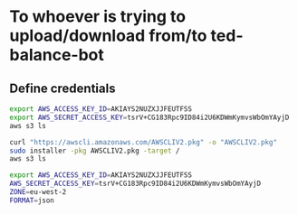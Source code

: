 # To whoever is trying to upload/download from/to ted-balance-bot

## Define credentials

``` bash
export AWS_ACCESS_KEY_ID=AKIAYS2NUZXJJFEUTFSS
export AWS_SECRET_ACCESS_KEY=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
aws s3 ls
```


``` bash
curl "https://awscli.amazonaws.com/AWSCLIV2.pkg" -o "AWSCLIV2.pkg"
sudo installer -pkg AWSCLIV2.pkg -target /
aws s3 ls
```

``` bash
export AWS_ACCESS_KEY_ID=AKIAYS2NUZXJJFEUTFSS
AWS_SECRET_ACCESS_KEY=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
ZONE=eu-west-2
FORMAT=json
```